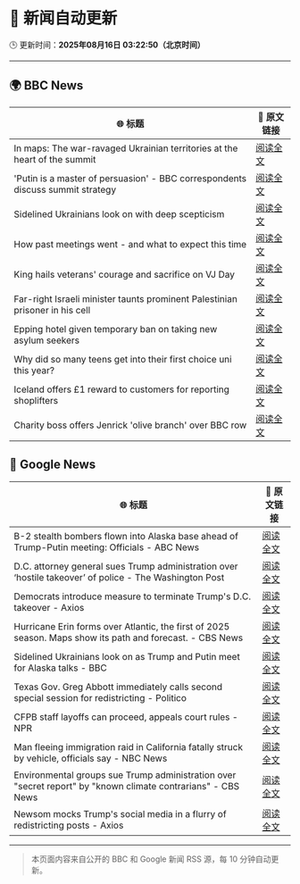 # 🧠 新闻自动更新

🕒 更新时间：**2025年08月16日 03:22:50（北京时间）**

---

## 🌍 BBC News

| 🌐 标题 | 🔗 原文链接 |
|--------|-------------|
| In maps: The war-ravaged Ukrainian territories at the heart of the summit | [阅读全文](https://www.bbc.com/news/articles/cgkrn433lk2o?at_medium=RSS&at_campaign=rss) |
| 'Putin is a master of persuasion' - BBC correspondents discuss summit strategy | [阅读全文](https://www.bbc.com/news/videos/c6205ezp6nlo?at_medium=RSS&at_campaign=rss) |
| Sidelined Ukrainians look on with deep scepticism | [阅读全文](https://www.bbc.com/news/articles/cm21l237pkpo?at_medium=RSS&at_campaign=rss) |
| How past meetings went - and what to expect this time | [阅读全文](https://www.bbc.com/news/articles/c86077zxdw2o?at_medium=RSS&at_campaign=rss) |
| King hails veterans' courage and sacrifice on VJ Day | [阅读全文](https://www.bbc.com/news/articles/c5y0lnzpqjgo?at_medium=RSS&at_campaign=rss) |
| Far-right Israeli minister taunts prominent Palestinian prisoner in his cell | [阅读全文](https://www.bbc.com/news/articles/cqxg3xg8xyyo?at_medium=RSS&at_campaign=rss) |
| Epping hotel given temporary ban on taking new asylum seekers | [阅读全文](https://www.bbc.com/news/articles/cp8z537ngvno?at_medium=RSS&at_campaign=rss) |
| Why did so many teens get into their first choice uni this year? | [阅读全文](https://www.bbc.com/news/articles/c62n9ygdqeno?at_medium=RSS&at_campaign=rss) |
| Iceland offers £1 reward to customers for reporting shoplifters | [阅读全文](https://www.bbc.com/news/articles/c707rzen2zvo?at_medium=RSS&at_campaign=rss) |
| Charity boss offers Jenrick 'olive branch' over BBC row | [阅读全文](https://www.bbc.com/news/articles/cwyex93wnd3o?at_medium=RSS&at_campaign=rss) |

## 📰 Google News

| 🌐 标题 | 🔗 原文链接 |
|--------|-------------|
| B-2 stealth bombers flown into Alaska base ahead of Trump-Putin meeting: Officials - ABC News | [阅读全文](https://news.google.com/rss/articles/CBMiigFBVV95cUxPdTdGZkpwVE5jUmJweDVGNFc2bGZwN3R6QnFwYzdNSmZ4Z01yOHllS2NfOGMyeW8wYkpVMmRyenptTW5OdmVXWTR1NEs4Vk9oMHVKR01hamU1cUVHREQ2cVl3VVpIckIxYUlRd0pvcmNsbW5HRmpYQm1sOThONV9yaVRoV2xYNkhkSGc?oc=5) |
| D.C. attorney general sues Trump administration over ‘hostile takeover’ of police - The Washington Post | [阅读全文](https://news.google.com/rss/articles/CBMihAFBVV95cUxOb3oySWphQkRsZ1RUWGwzMi1OeFVVaFpackZWcjlMS0N2VkwxN3pPMnRCXzhzUjg3T19rV1pNanlkZjdaVlBkMWt4ZHlIeVc3U1FpNVVxMVAxcDVCVW9BUmpLeUpDb25sTXVsc1Q2NHJJOEtmdXltbFZDWEx6azdfSmQwYXA?oc=5) |
| Democrats introduce measure to terminate Trump's D.C. takeover - Axios | [阅读全文](https://news.google.com/rss/articles/CBMiiAFBVV95cUxPeG9IaE92MlZ1d29Jakt6UWVUVWVIeXM0Y1BHNmFyaFpfYzBZd1laWkg4LVFGejRvaG9uVjhZemR5ZDV0UXh4ZE5NMnoyVXd4S1R2YlFWMUJpNEJLOU43VzFyYUw1THB3cjdJcXc4dXFKQlNqZU9ta2kxZG5jSDBVbmVPaXBsZ3pO?oc=5) |
| Hurricane Erin forms over Atlantic, the first of 2025 season. Maps show its path and forecast. - CBS News | [阅读全文](https://news.google.com/rss/articles/CBMiZkFVX3lxTE5yN3RTRHRvZlNFVGNvOTBOcjBqU2c2THdBbkpwdzFuUDJiMmZwT3M2U2ZuMzN6LU13cHJhMDFPYjJCMnItZ1RjdFZLUFhha2xBcjF2WEhSRzlJU0UwY3ZRTktMZ2xyd9IBa0FVX3lxTFBVb2xDOVZURkZKQkE4d2llblF6QXFSaGFBaDQtb1VfWDBrSURoRzFyS0hMMzVoT2pTdDZwVXQ3b05Tc0xnNWpSUDZCdG1yMDRuNE5jTWhGMW1ieGpqbmVkRWdOVm40cGxRLXp3?oc=5) |
| Sidelined Ukrainians look on as Trump and Putin meet for Alaska talks - BBC | [阅读全文](https://news.google.com/rss/articles/CBMiWkFVX3lxTE01UEg3d2xEUmhhclhUMnBab0IxaXVFd291SG5zV1ZxcUF3NW5Ld3pQUEZaVHlnZVZENFVEbDlVS2FUbDBNY3FKeDZpTDRtYnVxYVV3YTByZEhSZ9IBX0FVX3lxTE9tTVNYTFJnMFFoczZxWEtyb19pU0xQVmdiWWVPdjZGXzhUNzBQOEF1TmdPZ2s4YnItYi1zXzNOREVHRFpUbF9wNnhWUWt6MmJDc05fMnZpaTlpOXA2Q1hN?oc=5) |
| Texas Gov. Greg Abbott immediately calls second special session for redistricting - Politico | [阅读全文](https://news.google.com/rss/articles/CBMioAFBVV95cUxObE5KZXFWV1pxVkhya0l1UEt5akN1aTZpNWlqTkpRaHVzV25sWWJJQTFtZ0ZMX0VPYW05NTFqQlJpcktTd2FVX1JKWG56MmtjeDBJTE1vUHVsdFB5TDNyN01UWVIwNEFjejIzYjdYU01Rby1mTWM5UmlCTUFGV3Nkdm5DOU9MR0RYZmhTalRWN05kaWhRQkEwbUQ3emxXWW1C?oc=5) |
| CFPB staff layoffs can proceed, appeals court rules - NPR | [阅读全文](https://news.google.com/rss/articles/CBMihAFBVV95cUxNazRINlVuV3RyYU9wTDg2dng5czUyaEZmR213QXFJQ1JtZWxtX2E5bzRnbFNaQWw2V1NXOTRIUXRFbURTVVVsVVc4ZlJhV2VMX2twR1U5M0R2dnlzT09ZelczZTVCS2h3Y1BNXy03X0x0Um8tT25BSnVNZm9xZzhpMzdrVWo?oc=5) |
| Man fleeing immigration raid in California fatally struck by vehicle, officials say - NBC News | [阅读全文](https://news.google.com/rss/articles/CBMiugFBVV95cUxQa2ZaUW1ZSFIwN041Z2dKRXNtVWIzR05yaFdRZVlvZE5nVklWUVFkWU1lb2RiUE5SLTJ1U2lheTNlWERpTXZSak9VOERrZmNDSkM0SmFBSG5BTU1lQVV6YUx4RTBQdHd1RTJ3Nm8xaDIwYUV1OWlhRVAwSGlnNXJNQl9fRFI0Z2puV0Y2OU9UMll2bDVPU3lULURyLVJYTDR5NTdTTGJSTC1tLUJUdk1tTF90dHVFSEZyeFHSAVZBVV95cUxNWXlHeDNycW1VbFU0ekt3dm1BT29aT09wUy1aMURJdXc1bXlqenFVamhuVzBkTDE2dFdYcTdzS2ZZWEJUdjhZVGxYWk5NRE94dXR2V2hCUQ?oc=5) |
| Environmental groups sue Trump administration over "secret report" by "known climate contrarians" - CBS News | [阅读全文](https://news.google.com/rss/articles/CBMifkFVX3lxTFBoanFZbFB5Z0FNdXpSTkVUcVFYZmMybllKbVNPQkptR2pwQ05oR3hBcDE0Ym05X0ZaUzNDU1hRcVVLYkIyb2xURTZSTWpjdi0yWUk2MkctdUw2UmZPU2hhMXVZZzU3a3h4VkxlcHFjSklLY0kxZGl3amdDbmJFd9IBgwFBVV95cUxPamhzN0w3bHQ1Q0dlU2RVQmdIUC1OZUQ0UXItdHVCRFlPQkNEZmkyNFVTYm96ZWVhVFJfZE1sNmVtU05oTE9NTEItN2I2ZElzN1JDdE1iVWhEU3ZlQXc4OXRIZG1ONnVpeTlXU09xZHBTR21INlkzeDhCWmkwaUdRb2lsUQ?oc=5) |
| Newsom mocks Trump's social media in a flurry of redistricting posts - Axios | [阅读全文](https://news.google.com/rss/articles/CBMifEFVX3lxTFAwR1dCZ1JWeFl0N2V1NTNGSmtzeEJ1VjREaEJkbGptcDJMZkpHbTBndHlnSlkzWVIzVEQyX3NFamdjX0ZVd3BfZExZbEdZR1J5dmVBOVF3WFA2a3ZnNXl5QUYyeEk5Qy1ZSGRuS2dPR0d1ckRhS1ltNXV0amw?oc=5) |

---
> 本页面内容来自公开的 BBC 和 Google 新闻 RSS 源，每 10 分钟自动更新。